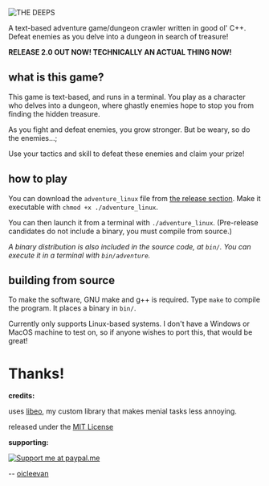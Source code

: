 <!-- such a cool logo, huh -->
![THE DEEPS](https://i.ibb.co/kJjV5jH/2021-09-18-16-22.png "THE DEEPS")

A text-based adventure game/dungeon crawler written in good ol' C++. Defeat enemies as you delve into a dungeon in search of treasure! 

**RELEASE 2.0 OUT NOW! TECHNICALLY AN ACTUAL THING NOW!**

## what is this game?

This game is text-based, and runs in a terminal. You play as a character who delves into a dungeon, where ghastly enemies hope to stop you from finding the hidden treasure.

As you fight and defeat enemies, you grow stronger. But be weary, so do the enemies...;

Use your tactics and skill to defeat these enemies and claim your prize!

## how to play

You can download the `adventure_linux` file from [the release section](https://github.com/oicleevan/text-dungeon-adventure/releases/). Make it executable with `chmod +x ./adventure_linux`. 

You can then launch it from a terminal with `./adventure_linux`. (Pre-release candidates do not include a binary, you must compile from source.)

*A binary distribution is also included in the source code, at `bin/`. You can execute it in a terminal with `bin/adventure`.*

## building from source

To make the software, GNU make and g++ is required. Type `make` to compile the program. It places a binary in `bin/`.

Currently only supports Linux-based systems. I don't have a Windows or MacOS machine to test on, so if anyone wishes to port this, that would be great!

# Thanks!

**credits:**

uses [libeo](src/libeo/README.md), my custom library that makes menial tasks less annoying.

released under the [MIT License](https://github.com/git/git-scm.com/blob/main/MIT-LICENSE.txt)

**supporting:**

[![Support me at paypal.me](https://www.zahlungsverkehrsfragen.de/wp-content/uploads/2018/10/paypalme.png "Support me at paypal.me")](https://paypal.me/eoicle)

-- [oicleevan](https://oicleevan.xyz)
